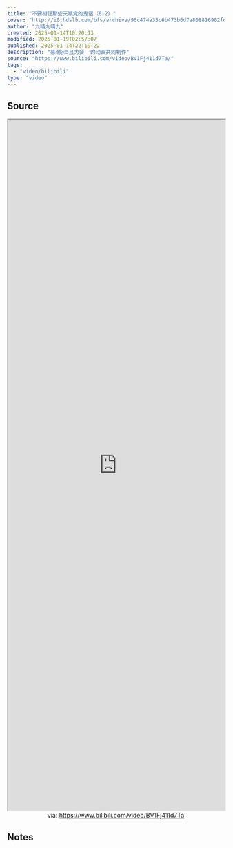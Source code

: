 ```yaml
---
title: "不要相信那些天赋党的鬼话（6-2）"
cover: "http://i0.hdslb.com/bfs/archive/96c474a35c6b473b6d7a808816902fdcd25e7e3c.jpg@189w_107h.webp"
author: "九晴九晴九"
created: 2025-01-14T10:20:13
modified: 2025-01-19T02:57:07
published: 2025-01-14T22:19:22
description: "感谢@自且力餐  的动画共同制作"
source: "https://www.bilibili.com/video/BV1Fj411d7Ta/"
tags:
  - "video/bilibili"
type: "video"
---
```


## Source

<iframe src='https://player.bilibili.com/player.html?isOutside=true&bvid=BV1Fj411d7Ta&p=1&autoplay=false' style='height:40vh;width:100%' class='iframe-radius' allow='fullscreen'></iframe>
<center>via: <a href='https://www.bilibili.com/video/BV1Fj411d7Ta' target='_blank' class='external-link'>https://www.bilibili.com/video/BV1Fj411d7Ta</a></center>

## Notes

